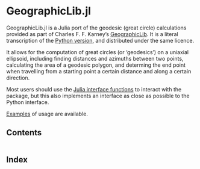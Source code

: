 # GeographicLib.jl

GeographicLib.jl is a Julia port of the geodesic (great circle) calculations
provided as part of Charles F. F. Karney’s [GeographicLib](https://geographiclib.sourceforge.io).  It is a literal transcription of the
[Python version](https://geographiclib.sourceforge.io/html/python/index.html),
and distributed under the same licence.

It allows for the computation of great circles (or ‘geodesics’) on a
uniaxial ellipsoid, including finding distances and azimuths between
two points, calculating the area of a geodesic polygon, and determing
the end point when travelling from a starting point a certain distance
and along a certain direction.

Most users should use the [Julia interface functions](@ref) to interact
with the package, but this also implements an interface as close as
possible to the Python interface.

[Examples](@ref) of usage are available.

## Contents

```@contents
```

## Index
```@index
```